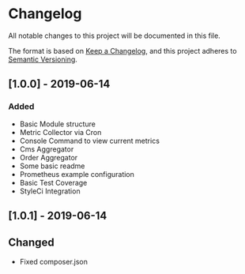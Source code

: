# Changelog
All notable changes to this project will be documented in this file.

The format is based on [Keep a Changelog](https://keepachangelog.com/en/1.0.0/),
and this project adheres to [Semantic Versioning](https://semver.org/spec/v2.0.0.html).

## [1.0.0] - 2019-06-14
### Added
- Basic Module structure
- Metric Collector via Cron
- Console Command to view current metrics
- Cms Aggregator
- Order Aggregator
- Some basic readme
- Prometheus example configuration
- Basic Test Coverage
- StyleCi Integration

## [1.0.1] - 2019-06-14
## Changed
- Fixed composer.json
